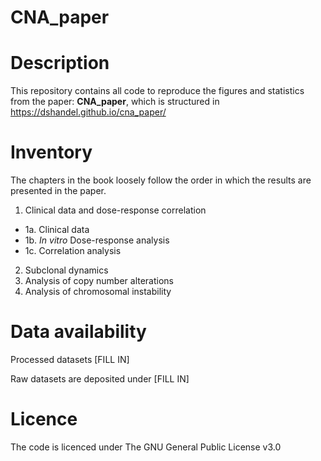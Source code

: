 CNA_paper
================

# Description

This repository contains all code to reproduce the figures and statistics from the paper: **CNA_paper**, which is structured in https://dshandel.github.io/cna_paper/

# Inventory
The chapters in the book loosely follow the order in which the results are presented in the paper.

1. Clinical data and dose-response correlation
  - 1a. Clinical data
  - 1b. *In vitro* Dose-response analysis
  - 1c. Correlation analysis
2. Subclonal dynamics
3. Analysis of copy number alterations
4. Analysis of chromosomal instability

# Data availability
Processed datasets [FILL IN]

Raw datasets are deposited under [FILL IN]

# Licence
The code is licenced under The GNU General Public License v3.0

